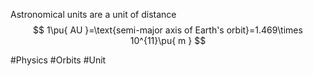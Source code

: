Astronomical units are a unit of distance
$$
1\pu{ AU }=\text{semi-major axis of Earth's orbit}=1.469\times 10^{11}\pu{ m }
$$

#Physics #Orbits #Unit 